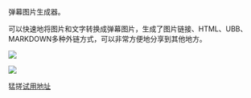 弹幕图片生成器。

可以快速地将图片和文字转换成弹幕图片，生成了图片链接、HTML、UBB、MARKDOWN多种外链方式，可以非常方便地分享到其他地方。

![](http://7xofqv.com1.z0.glb.clouddn.com/Fjzcw1arcGtV-LZvbk0Gs6ZfhTvM)


![](http://7xofqv.com1.z0.glb.clouddn.com/FjhRQ0yHK6WihqsrZHk2FDZ06z_Q)

猛搓[试用地址](http://danmako.sinaapp.com/maker/)


